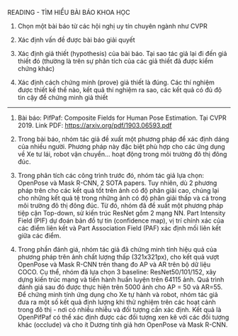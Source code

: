 READING - TÌM HIỂU BÀI  BÁO KHOA HỌC

1. Chọn một bài báo từ các hội nghị uy tín chuyên ngành như CVPR

2. Xác định vấn đề được bài báo giải quyết

3. Xác định giả thiết (hypothesis) của bài báo. Tại sao tác giả lại đi đến giả thiết đó (thường là trên sự phân tích của các giả thiết đã được kiểm chứng khác)

4. Xác định cách chứng minh (prove) giả thiết là đúng. Các thí nghiệm được thiết kế thế nào, kết quả thí nghiệm ra sao, các kết quả có đủ độ tin cậy để chứng minh giả thiết
_________________
1. Bài báo: PifPaf: Composite Fields for Human Pose Estimation. Tại CVPR 2019. Link PDF: https://arxiv.org/pdf/1903.06593.pdf

2. Trong bài báo, nhóm tác giả đề xuất một phương pháp để xác định dáng của nhiều người. Phương pháp này đặc biệt phù hợp cho các ứng dụng về Xe tư lái, robot vận chuyển... hoạt động trong môi trường đô thị đông đúc.
3. Trong phân tích các công trình trước đó, nhóm tác giả lựa chọn: OpenPose và Mask R-CNN, 2 SOTA papers. Tuy nhiên, dù 2 phương pháp trên cho các kết quả tốt trên ảnh có độ phân giải cao, chúng lại cho những kết quả tệ trong những ảnh có độ phân giải thấp và cả trong môi trường đô thị đông đúc. Từ đó, nhóm đã đề xuất một phương pháp tiệp cận Top-down, sử kiến trúc ResNet gồm 2 mạng NN. Part Intensity Field (PIF) dự đoán bản đồ tự tin (confidence map), vị trí chính xác của các điểm liên kết và Part Association Field (PAF) xác định mối liên kết giữa các điểm.
4. Trong phần đánh giá, nhóm tác giả đã chứng minh tính hiệu quả của phương pháp trên ảnh chất lượng thấp (321x321px), cho kết quả vượt OpenPose và Mask R-CNN trên thang đo AP và AR trên bộ dữ liệu COCO. Cụ thể, nhóm đã lựa chọn 3 baseline: ResNet50/101/152, xây dựng kiến trúc mạng và tiến hành huấn luyện trên 64115 ảnh. Quá trình đánh giá sau đó được thực hiện trên 5000 ảnh cho AP = 50 và AR=55. Để chứng minh tính ứng dụng cho Xe tự hành và robot, nhóm tác giả đưa ra một số kết quả định lượng khi thử nghiệm trên các hoạt cảnh trong đô thị - nơi có nhiều nhiễu và đối tượng cần xác định. Kết quả là OpenPifPaf có thể xác định được các đối tượng xen kẽ với các đối tượng khác (occlude) và cho ít Dương tính giả hơn OpenPose và Mask R-CNN.

